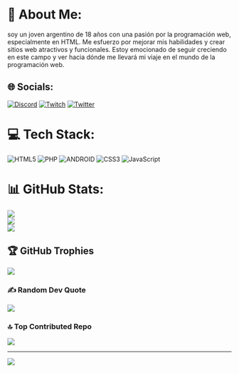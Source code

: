 # 💫 About Me:
soy un joven argentino de 18 años con una pasión por la programación web, especialmente en HTML. Me esfuerzo por mejorar mis habilidades y crear sitios web atractivos y funcionales. Estoy emocionado de seguir creciendo en este campo y ver hacia dónde me llevará mi viaje en el mundo de la programación web.


## 🌐 Socials:
[![Discord](https://img.shields.io/badge/Discord-%237289DA.svg?logo=discord&logoColor=white)](https://discord.gg/damian_duns) [![Twitch](https://img.shields.io/badge/Twitch-%239146FF.svg?logo=Twitch&logoColor=white)](https://twitch.tv/damian_duns) [![Twitter](https://img.shields.io/badge/Twitter-%231DA1F2.svg?logo=Twitter&logoColor=white)](https://twitter.com/damian_duns) 

# 💻 Tech Stack:
![HTML5](https://img.shields.io/badge/html5-%23E34F26.svg?style=for-the-badge&logo=html5&logoColor=white) ![PHP](https://img.shields.io/badge/php-%23777BB4.svg?style=for-the-badge&logo=php&logoColor=white) ![ANDROID](https://img.shields.io/badge/android-%2320232a.svg?style=for-the-badge&logo=android&logoColor=%a4c639) ![CSS3](https://img.shields.io/badge/css3-%231572B6.svg?style=for-the-badge&logo=css3&logoColor=white) ![JavaScript](https://img.shields.io/badge/javascript-%23323330.svg?style=for-the-badge&logo=javascript&logoColor=%23F7DF1E)
# 📊 GitHub Stats:
![](https://github-readme-stats.vercel.app/api?username=damianduns&theme=blueberry&hide_border=false&include_all_commits=false&count_private=true)<br/>
![](https://github-readme-streak-stats.herokuapp.com/?user=damianduns&theme=blueberry&hide_border=false)<br/>
![](https://github-readme-stats.vercel.app/api/top-langs/?username=damianduns&theme=blueberry&hide_border=false&include_all_commits=false&count_private=true&layout=compact)

## 🏆 GitHub Trophies
![](https://github-profile-trophy.vercel.app/?username=damianduns&theme=discord&no-frame=false&no-bg=false&margin-w=4)

### ✍️ Random Dev Quote
![](https://quotes-github-readme.vercel.app/api?type=vetical&theme=tokyonight)

### 🔝 Top Contributed Repo
![](https://github-contributor-stats.vercel.app/api?username=damianduns&limit=5&theme=discord&combine_all_yearly_contributions=true)

---
[![](https://visitcount.itsvg.in/api?id=damianduns&icon=6&color=6)](https://visitcount.itsvg.in)

<!-- Proudly created with GPRM ( https://gprm.itsvg.in ) -->
